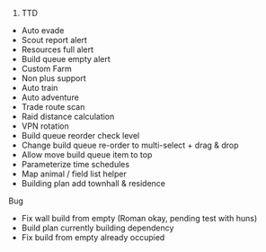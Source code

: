 1. TTD
- Auto evade
- Scout report alert
- Resources full alert
- Build queue empty alert
- Custom Farm
- Non plus support
- Auto train
- Auto adventure
- Trade route scan
- Raid distance calculation
- VPN rotation
- Build queue reorder check level
- Change build queue re-order to multi-select + drag & drop
- Allow move build queue item to top
- Parameterize time schedules
- Map animal / field list helper
- Building plan add townhall & residence

Bug
- Fix wall build from empty (Roman okay, pending test with huns)
- Build plan currently building dependency
- Fix build from empty already occupied
